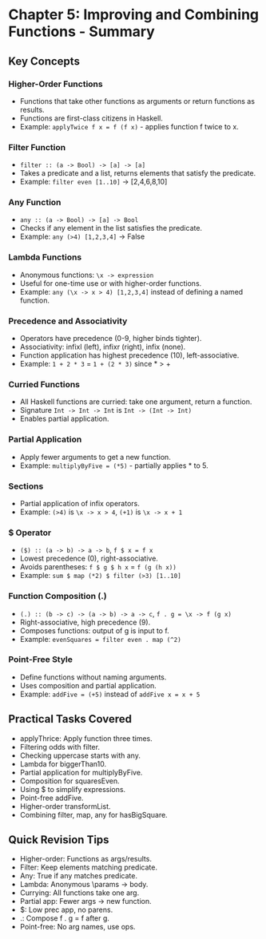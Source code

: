 # Chapter 5: Improving and Combining Functions - Summary

## Key Concepts

### Higher-Order Functions
- Functions that take other functions as arguments or return functions as results.
- Functions are first-class citizens in Haskell.
- Example: `applyTwice f x = f (f x)` - applies function f twice to x.

### Filter Function
- `filter :: (a -> Bool) -> [a] -> [a]`
- Takes a predicate and a list, returns elements that satisfy the predicate.
- Example: `filter even [1..10]` → [2,4,6,8,10]

### Any Function
- `any :: (a -> Bool) -> [a] -> Bool`
- Checks if any element in the list satisfies the predicate.
- Example: `any (>4) [1,2,3,4]` → False

### Lambda Functions
- Anonymous functions: `\x -> expression`
- Useful for one-time use or with higher-order functions.
- Example: `any (\x -> x > 4) [1,2,3,4]` instead of defining a named function.

### Precedence and Associativity
- Operators have precedence (0-9, higher binds tighter).
- Associativity: infixl (left), infixr (right), infix (none).
- Function application has highest precedence (10), left-associative.
- Example: `1 + 2 * 3` = `1 + (2 * 3)` since * > +

### Curried Functions
- All Haskell functions are curried: take one argument, return a function.
- Signature `Int -> Int -> Int` is `Int -> (Int -> Int)`
- Enables partial application.

### Partial Application
- Apply fewer arguments to get a new function.
- Example: `multiplyByFive = (*5)` - partially applies * to 5.

### Sections
- Partial application of infix operators.
- Example: `(>4)` is `\x -> x > 4`, `(+1)` is `\x -> x + 1`

### $ Operator
- `($) :: (a -> b) -> a -> b`, `f $ x = f x`
- Lowest precedence (0), right-associative.
- Avoids parentheses: `f $ g $ h x` = `f (g (h x))`
- Example: `sum $ map (*2) $ filter (>3) [1..10]`

### Function Composition (.)
- `(.) :: (b -> c) -> (a -> b) -> a -> c`, `f . g = \x -> f (g x)`
- Right-associative, high precedence (9).
- Composes functions: output of g is input to f.
- Example: `evenSquares = filter even . map (^2)`

### Point-Free Style
- Define functions without naming arguments.
- Uses composition and partial application.
- Example: `addFive = (+5)` instead of `addFive x = x + 5`

## Practical Tasks Covered
- applyThrice: Apply function three times.
- Filtering odds with filter.
- Checking uppercase starts with any.
- Lambda for biggerThan10.
- Partial application for multiplyByFive.
- Composition for squaresEven.
- Using $ to simplify expressions.
- Point-free addFive.
- Higher-order transformList.
- Combining filter, map, any for hasBigSquare.

## Quick Revision Tips
- Higher-order: Functions as args/results.
- Filter: Keep elements matching predicate.
- Any: True if any matches predicate.
- Lambda: Anonymous \params -> body.
- Currying: All functions take one arg.
- Partial app: Fewer args → new function.
- $: Low prec app, no parens.
- .: Compose f . g = f after g.
- Point-free: No arg names, use ops.
